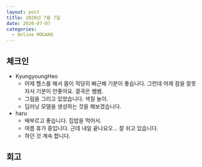 ```yaml
---
layout: post
title: 2020년 7월 7일
date: 2020-07-07
categories:
  - Online MOGAKO
---
```


## 체크인

- KyungyoungHeo
  - 어제 헬스를 해서 몸이 적당히 뻐근해 기분이 좋습니다. 그런데 어제 잠을 잘못 자서 기분이 안좋아요. 결국은 쌤쌤.
  - 그림을 그리고 있었습니다. 색칠 놀이.
  - 딥러닝 모델을 생성하는 것을 해보겠습니다.
- haru
  - 배부르고 좋습니다. 집밥을 먹어서.
  - 여름 휴가 중입니다. 근데 내일 끝나요오... 잘 쉬고 있습니다.
  - 하던 것 계속 합니다.

## 회고

